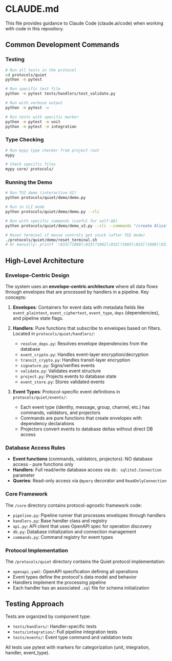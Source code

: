 # CLAUDE.md

This file provides guidance to Claude Code (claude.ai/code) when working with code in this repository.

## Common Development Commands

### Testing
```bash
# Run all tests in the protocol
cd protocols/quiet
python -m pytest

# Run specific test file
python -m pytest tests/handlers/test_validate.py

# Run with verbose output
python -m pytest -v

# Run tests with specific marker
python -m pytest -m unit
python -m pytest -m integration
```

### Type Checking
```bash
# Run mypy type checker from project root
mypy

# Check specific files
mypy core/ protocols/
```

### Running the Demo
```bash
# Run TUI demo (interactive UI)
python protocols/quiet/demo/demo.py

# Run in CLI mode
python protocols/quiet/demo/demo.py --cli

# Run with specific commands (useful for self-QA)
python protocols/quiet/demo/demo_v2.py --cli --commands "/create Alice" "/network test-network" # (or see: /help)

# Reset terminal if mouse controls get stuck (after TUI mode)
./protocols/quiet/demo/reset_terminal.sh
# Or manually: printf '\033[?1000l\033[?1002l\033[?1003l\033[?1006l\033[?25h'
```

## High-Level Architecture

### Envelope-Centric Design
The system uses an **envelope-centric architecture** where all data flows through envelopes that are processed by handlers in a pipeline. Key concepts:

1. **Envelopes**: Containers for event data with metadata fields like `event_plaintext`, `event_ciphertext`, `event_type`, `deps` (dependencies), and pipeline state flags.

2. **Handlers**: Pure functions that subscribe to envelopes based on filters. Located in `protocols/quiet/handlers/`:
   - `resolve_deps.py`: Resolves envelope dependencies from the database
   - `event_crypto.py`: Handles event-layer encryption/decryption
   - `transit_crypto.py`: Handles transit-layer encryption
   - `signature.py`: Signs/verifies events
   - `validate.py`: Validates event structure
   - `project.py`: Projects events to database state
   - `event_store.py`: Stores validated events

3. **Event Types**: Protocol-specific event definitions in `protocols/quiet/events/`:
   - Each event type (identity, message, group, channel, etc.) has commands, validators, and projectors
   - Commands are pure functions that create envelopes with dependency declarations
   - Projectors convert events to database deltas without direct DB access

### Database Access Rules
- **Event functions** (commands, validators, projectors): NO database access - pure functions only
- **Handlers**: Full read/write database access via `db: sqlite3.Connection` parameter
- **Queries**: Read-only access via `@query` decorator and `ReadOnlyConnection`

### Core Framework
The `/core` directory contains protocol-agnostic framework code:
- `pipeline.py`: Pipeline runner that processes envelopes through handlers
- `handlers.py`: Base handler class and registry
- `api.py`: API client that uses OpenAPI spec for operation discovery
- `db.py`: Database initialization and connection management
- `commands.py`: Command registry for event types

### Protocol Implementation
The `/protocols/quiet` directory contains the Quiet protocol implementation:
- `openapi.yaml`: OpenAPI specification defining all operations
- Event types define the protocol's data model and behavior
- Handlers implement the processing pipeline
- Each handler has an associated `.sql` file for schema initialization

## Testing Approach
Tests are organized by component type:
- `tests/handlers/`: Handler-specific tests
- `tests/integration/`: Full pipeline integration tests
- `tests/events/`: Event type command and validation tests

All tests use pytest with markers for categorization (unit, integration, handler, event_type).